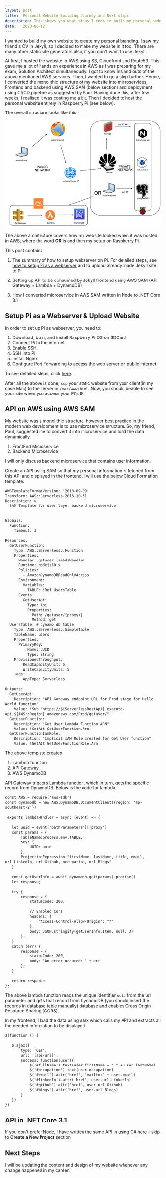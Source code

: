 ```yaml
---
layout: post
title:  Personal Website Building Journey and Next steps
description: This shows you what steps I took to build my personal website with minimal costs and what I plan to do next.
date:   2020-06-12
---
```

I wanted to build my own website to create my personal branding. I saw my friend's CV in Jekyll, so I decided to make my website in it too. There are many other static site generators also, if you don't want to use Jekyll.

At first, I hosted the website in AWS using S3, Cloudfront and Route53. This gave me a lot of hands on experience in AWS as I was preparing for my exam, Solution Architect simultaneously. I got to know ins and outs of the above mentioned AWS services. Then, I wanted to go a step further. Hence, I converted the monolithic structure of my website into microservices, Frontend and backend using AWS SAM (below section) and deployment using CI/CD pipeline as suggested by Paul. Having done this, after few weeks, I realised it was costing me a bit. Then I decided to host the personal website entirely in Raspberry Pi (see below). 

The overall structure looks like this:

<p align="center">
  <img src="/assets/images/2020-06-12/personal-website.png">
</p>

The above architecture covers how my website looked when it was hosted in AWS, where the word **OR** is and then my setup on Raspberry Pi.

This post contains:

1.  The summary of how to setup webserver on Pi. For detailed steps, see [how to setup Pi as a webserver](https://blogs.roarcoder.dev/posts/hosting-at-home/index.html) and to upload already made Jekyll site to Pi

2.  Setting up API to be consumed by Jekyll frontend using AWS SAM (API Gateway + Lambda + DynamoDB)

3.  How I converted microservice in AWS SAM written in Node to .NET Core 3.1

## Setup Pi as a Webserver & Upload Website
In order to set up Pi as webserver, you need to:

1.  Download, burn, and install Raspberry Pi OS on SDCard
2.  Connect Pi to the internet
3.  Enable SSH.
4.  SSH into Pi
5.  Install Nginx
6.  Configure Port Forwarding to access the web server on public internet

To see detailed steps, click [here](https://blogs.roarcoder.dev/posts/hosting-at-home/index.html).

After all the above is done, `scp` your static website from your client(in my case Mac) to the server in `/var/www/html`.
Now, you should beable to see your site when you access your Pi's IP

## API on AWS using AWS SAM

My website was a monolithic structure, however best practice in the modern web development is to use microservice structure. So, my friend, Paul, suggested me to convert it into microservice and load the data dynamically.

1.  FrontEnd Microservice
2.  Backend Microservice

I will only discuss backend microservice that contains user information. 

Create an API using SAM so that my personal information is fetched from this API and displayed in the frontend. I will use the below Cloud Formation template.
```
AWSTemplateFormatVersion: '2010-09-09'
Transform: AWS::Serverless-2016-10-31
Description: >
  SAM Template for user layer backend microservice
  

Globals:
  Function:
    Timeout: 3

Resources:
  GetUserFunction:
    Type: AWS::Serverless::Function 
    Properties:
      Handler: getuser.lambdaHandler
      Runtime: nodejs10.x
      Policies:
        - AmazonDynamoDBReadOnlyAccess
      Environment:
        Variables:
          TABLE: !Ref UsersTable
      Events:
        GetUserApi:
          Type: Api 
          Properties:
            Path: /getuser/{proxy+}
            Method: get
  UsersTable: # dynamo db table
    Type: AWS::Serverless::SimpleTable
    TableName: users
    Properties:
      PrimaryKey:
          Name: UUID
          Type: String
    ProvisionedThroughput:
        ReadCapacityUnit: 5
        WriteCapacityUnits: 5
    Tags:
        AppType: Serverless

Outputs:
  GetUserApi:
    Description: "API Gateway endpoint URL for Prod stage for Hello World function"
    Value: !Sub "https://${ServerlessRestApi}.execute-api.${AWS::Region}.amazonaws.com/Prod/getuser/"
  GetUserFunction:
    Description: "Get User Lambda Function ARN"
    Value: !GetAtt GetUserFunction.Arn
  GetUserFunctionIamRole:
    Description: "Implicit IAM Role created for Get User function"
    Value: !GetAtt GetUserFunctionRole.Arn
```
 The above template creates
 
 1. Lambda function
 2. API Gateway
 3. AWS DynamoDB

 API Gateway triggers Lambda function, which in turn, gets the specific record from DynamoDB. Below is the code for lambda

 ```
const AWS = require('aws-sdk')
const dynamodb = new AWS.DynamoDB.DocumentClient({region: 'ap-southeast-2'})

  exports.lambdaHandler = async (event) => {

    let uuid = event['pathParameters']['proxy']
    const params = {
        TableName:process.env.TABLE,
        Key: {
            UUID: uuid
        },
        ProjectionExpression:"firstName, lastName, title, email, url_LinkedIn, url_Github, occupation, url_Blogs"
    }

    const getUserInfo = await dynamodb.get(params).promise()
    let response;
        
    try {
        response = {
            statusCode: 200,

            // Enabled Cors
            headers: {
                "Access-Control-Allow-Origin": "*"
            },
            body: JSON.stringify(getUserInfo.Item, null, 3)
        };
    }
    catch (err) {
        response = {
            statusCode: 200,
            body: "An error occured: " + err
        };
    }

    return response
};
 ```
The above lambda function reads the unique identifier `uuid` from the url parameter and gets that record from DynamoDB (you should insert the records in database table manually) database and enables Cross Origin Resource Sharing (CORS).

In my frontend, I load the data using `AJAX` which calls my API and extracts all the needed information to be displayed
 ```
 $(function () {

    $.ajax({
        type: 'GET',
        url: '[api-url]',
        success: function(user){
            $('#fullName').text(user.firstName + " " + user.lastName)
            $('#occupation').text(user.occupation)
            $('#email').attr('href', 'mailto:' + user.email)
            $('#linkedIn').attr('href', user.url_LinkedIn)
            $('#github').attr('href', user.url_Github)
            $('#blogs').attr('href', user.url_Blogs)
        }
    })
})
 ```

## API in .NET Core 3.1
If you don't prefer Node, I have written the same API in using C# [here](https://blogs.roarcoder.dev/posts/dotnet-core-api/index.html) - skip to **Create a New Project** section


## Next Steps
I will be updating the content and design of my website whenever any change happened in my career.